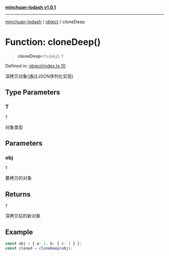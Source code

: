 [**minchuan-lodash v1.0.1**](../../README.md)

***

[minchuan-lodash](../../README.md) / [object](../README.md) / cloneDeep

# Function: cloneDeep()

> **cloneDeep**\<`T`\>(`obj`): `T`

Defined in: [object/index.ts:10](https://github.com/min-chuan/minchuan-lodash/blob/533b720297b85c3df23fa5b0d07b7dcb6c96c518/src/object/index.ts#L10)

深拷贝对象(通过JSON序列化实现)

## Type Parameters

### T

`T`

对象类型

## Parameters

### obj

`T`

要拷贝的对象

## Returns

`T`

深拷贝后的新对象

## Example

```ts
const obj = { a: 1, b: { c: 2 } };
const cloned = cloneDeep(obj);
```

